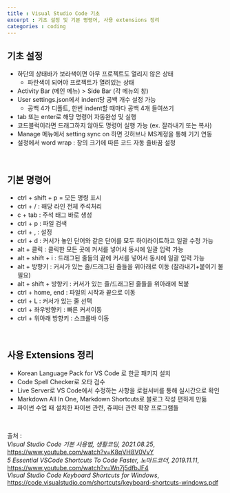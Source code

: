 ```yaml
---
title : Visual Studio Code 기초
excerpt : 기초 설정 및 기본 명령어, 사용 extensions 정리
categories : coding
---
```


## 기초 설정
- 하단의 상태바가 보라색이면 아무 프로젝트도 열리지 않은 상태
  - 파란색이 되어야 프로젝트가 열려있는 상태  
-  Activity Bar (메인 메뉴) > Side Bar (각 메뉴의 창)
- User settings.json에서 indent당 공백 개수 설정 가능 
  - 공백 4가 디폴트, 한번 indent할 때마다 공백 4개 들여쓰기
- tab 또는 enter로 해당 명령어 자동완성 및 실행
- 코드블럭이라면 드래그하지 않아도 명령어 실행 가능 (ex. 잘라내기 또는 복사)
- Manage 메뉴에서 setting sync on 하면 깃허브나 MS계정을 통해 기기 연동
- 설정에서 word wrap : 창의 크기에 따른 코드 자동 줄바꿈 설정

<br>

## 기본 명령어
- ctrl + shift + p = 모든 명령 표시  
- ctrl + / : 해당 라인 전체 주석처리  
- c + tab : 주석 태그 바로 생성  
- ctrl + p : 파일 검색  
- ctrl + , : 설정  
- ctrl + d : 커서가 놓인 단어와 같은 단어를 모두 하이라이트하고 일괄 수정 가능  
- alt + 클릭 : 클릭한 모든 곳에 커서를 넣어서 동시에 일괄 입력 가능  
- alt + shift + i : 드래그된 줄들의 끝에 커서를 넣어서 동시에 일괄 입력 가능  
- alt + 방향키 : 커서가 있는 줄/드래그된 줄들을 위아래로 이동 (잘라내기+붙이기 불필요)  
- alt + shift + 방향키 : 커서가 있는 줄/드래그된 줄들을 위아래에 복붙  
- ctrl + home, end : 파일의 시작과 끝으로 이동  
- ctrl + L : 커서가 있는 줄 선택  
- ctrl + 좌우방향키 :  빠른 커서이동  
- ctrl + 위아래 방향키 : 스크롤바 이동

<br>

## 사용 Extensions 정리
- Korean Language Pack for VS Code 로 한글 패키지 설치  
- Code Spell Checker로 오타 검수  
- Live Server로 VS Code에서 수정하는 사항을 로컬서버를 통해 실시간으로 확인  
- Markdown All In One, Markdown Shortcuts로 블로그 작성 편하게 만듦  
- 파이썬 수업 때 설치한 파이썬 관련, 쥬피터 관련 확장 프로그램들

<br>

출처 :  
*Visual Studio Code 기본 사용법, 생활코딩, 2021.08.25*, <https://www.youtube.com/watch?v=K8qVH8V0VvY>  
*5 Essential VSCode Shortcuts To Code Faster, 노마드코더, 2019.11.11*, <https://www.youtube.com/watch?v=Wn7j5dfbJF4>  
*Visual Studio Code Keyboard Shortcuts for Windows*, <https://code.visualstudio.com/shortcuts/keyboard-shortcuts-windows.pdf>